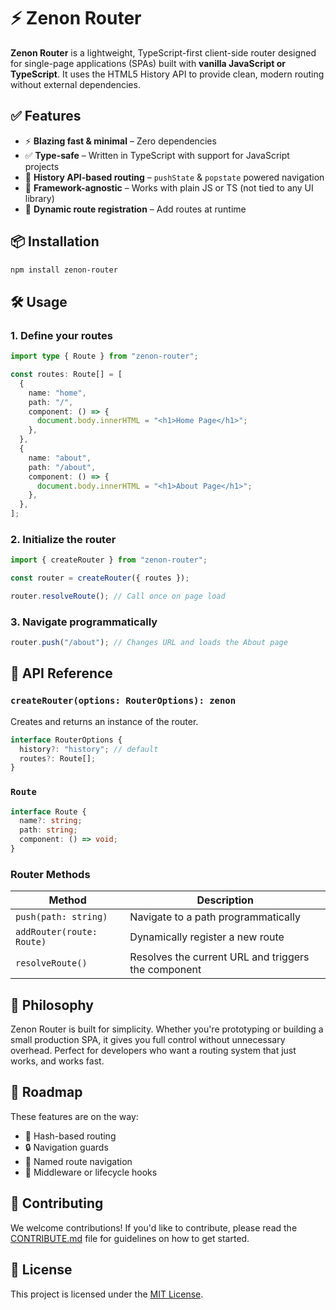 # ⚡ Zenon Router

**Zenon Router** is a lightweight, TypeScript-first client-side router designed for single-page applications (SPAs) built with **vanilla JavaScript or TypeScript**. It uses the HTML5 History API to provide clean, modern routing without external dependencies.

## ✅ Features

- ⚡ **Blazing fast & minimal** – Zero dependencies
- ✅ **Type-safe** – Written in TypeScript with support for JavaScript projects
- 🧭 **History API-based routing** – `pushState` & `popstate` powered navigation
- 🔌 **Framework-agnostic** – Works with plain JS or TS (not tied to any UI library)
- 🔄 **Dynamic route registration** – Add routes at runtime

## 📦 Installation

```bash
npm install zenon-router
```

## 🛠️ Usage

### 1. Define your routes

```ts
import type { Route } from "zenon-router";

const routes: Route[] = [
  {
    name: "home",
    path: "/",
    component: () => {
      document.body.innerHTML = "<h1>Home Page</h1>";
    },
  },
  {
    name: "about",
    path: "/about",
    component: () => {
      document.body.innerHTML = "<h1>About Page</h1>";
    },
  },
];
```

### 2. Initialize the router

```ts
import { createRouter } from "zenon-router";

const router = createRouter({ routes });

router.resolveRoute(); // Call once on page load
```

### 3. Navigate programmatically

```ts
router.push("/about"); // Changes URL and loads the About page
```

## 📘 API Reference

### `createRouter(options: RouterOptions): zenon`

Creates and returns an instance of the router.

```ts
interface RouterOptions {
  history?: "history"; // default
  routes?: Route[];
}
```

### `Route`

```ts
interface Route {
  name?: string;
  path: string;
  component: () => void;
}
```

### Router Methods

| Method                    | Description                                           |
|---------------------------|-------------------------------------------------------|
| `push(path: string)`      | Navigate to a path programmatically                   |
| `addRouter(route: Route)` | Dynamically register a new route                     |
| `resolveRoute()`          | Resolves the current URL and triggers the component   |

## 🧠 Philosophy

Zenon Router is built for simplicity. Whether you're prototyping or building a small production SPA, it gives you full control without unnecessary overhead. Perfect for developers who want a routing system that just works, and works fast.

## 🚧 Roadmap

These features are on the way:

- 🔀 Hash-based routing
- 🔒 Navigation guards
- 🧭 Named route navigation
- 🔁 Middleware or lifecycle hooks

## 🤝 Contributing

We welcome contributions! If you'd like to contribute, please read the [CONTRIBUTE.md](./CONTRIBUTING.md) file for guidelines on how to get started.

## 📄 License

This project is licensed under the [MIT License](./LICENSE).
